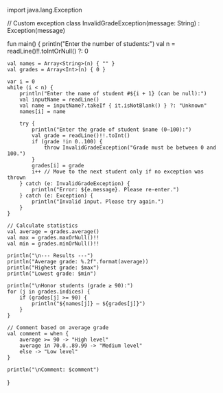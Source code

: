 import java.lang.Exception

// Custom exception
class InvalidGradeException(message: String) : Exception(message)

fun main() {
    println("Enter the number of students:")
    val n = readLine()!!.toIntOrNull() ?: 0

    val names = Array<String>(n) { "" }
    val grades = Array<Int>(n) { 0 }

    var i = 0
    while (i < n) {
        println("Enter the name of student #${i + 1} (can be null):")
        val inputName = readLine()
        val name = inputName?.takeIf { it.isNotBlank() } ?: "Unknown"
        names[i] = name

        try {
            println("Enter the grade of student $name (0–100):")
            val grade = readLine()!!.toInt()
            if (grade !in 0..100) {
                throw InvalidGradeException("Grade must be between 0 and 100.")
            }
            grades[i] = grade
            i++ // Move to the next student only if no exception was thrown
        } catch (e: InvalidGradeException) {
            println("Error: ${e.message}. Please re-enter.")
        } catch (e: Exception) {
            println("Invalid input. Please try again.")
        }
    }

    // Calculate statistics
    val average = grades.average()
    val max = grades.maxOrNull()!!
    val min = grades.minOrNull()!!

    println("\n--- Results ---")
    println("Average grade: %.2f".format(average))
    println("Highest grade: $max")
    println("Lowest grade: $min")

    println("\nHonor students (grade ≥ 90):")
    for (j in grades.indices) {
        if (grades[j] >= 90) {
            println("${names[j]} — ${grades[j]}")
        }
    }

    // Comment based on average grade
    val comment = when {
        average >= 90 -> "High level"
        average in 70.0..89.99 -> "Medium level"
        else -> "Low level"
    }

    println("\nComment: $comment")
}
